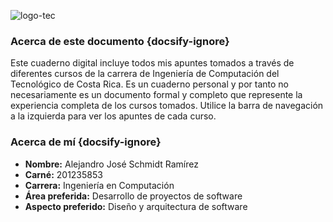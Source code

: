 ![logo-tec](https://plantnet.org/wp-content/uploads/2020/01/Firma_TEC.png)
### Acerca de este documento {docsify-ignore}
Este cuaderno digital incluye todos mis apuntes tomados a través de diferentes cursos de la carrera de Ingeniería de Computación del Tecnológico de Costa Rica. Es un cuaderno personal y por tanto no necesariamente es un documento formal y completo que represente la experiencia completa de los cursos tomados. Utilice la barra de navegación a la izquierda para ver los apuntes de cada curso.

### Acerca de mí {docsify-ignore}
* **Nombre:** Alejandro José Schmidt Ramírez
* **Carné:** 201235853
* **Carrera:** Ingeniería en Computación
* **Área preferida:** Desarrollo de proyectos de software
* **Aspecto preferido:** Diseño y arquitectura de software